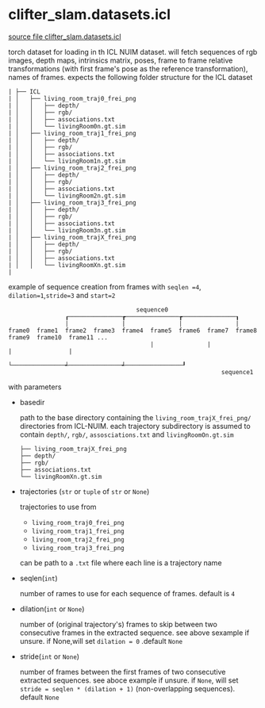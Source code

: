 # clifter_slam.datasets.icl

[source file clifter_slam.datasets.icl](https://github.com/slowy07/clifter_slam/blob/main/clifter_slam/datasets/icl.py)

torch dataset for loading in th ICL NUIM dataset. will fetch sequences of rgb images, depth maps, intrinsics matrix, poses, frame to frame relative transformations (with first frame's pose as the reference transformation), names of frames. expects the following folder structure for the ICL dataset
```
| ├── ICL
| │   ├── living_room_traj0_frei_png
| │   │   ├── depth/
| │   │   ├── rgb/
| │   │   ├── associations.txt
| │   │   └── livingRoom0n.gt.sim
| │   ├── living_room_traj1_frei_png
| │   │   ├── depth/
| │   │   ├── rgb/
| │   │   ├── associations.txt
| │   │   └── livingRoom1n.gt.sim
| │   ├── living_room_traj2_frei_png
| │   │   ├── depth/
| │   │   ├── rgb/
| │   │   ├── associations.txt
| │   │   └── livingRoom2n.gt.sim
| │   ├── living_room_traj3_frei_png
| │   │   ├── depth/
| │   │   ├── rgb/
| │   │   ├── associations.txt
| │   │   └── livingRoom3n.gt.sim
| │   ├── living_room_trajX_frei_png
| │   │   ├── depth/
| │   │   ├── rgb/
| │   │   ├── associations.txt
| │   │   └── livingRoomXn.gt.sim
|
```
example of sequence creation from frames with ``seqlen =4``, ``dilation=1``,``stride=3`` and ``start=2``
```
                                    sequence0
                ┎───────────────┲───────────────┲───────────────┒
                |               |               |               |
frame0  frame1  frame2  frame3  frame4  frame5  frame6  frame7  frame8  frame9  frame10  frame11 ...
                                        |               |               |                |
                                        └───────────────┵───────────────┵────────────────┚
                                                            sequence1
```

with parameters

- basedir

    path to the base directory containing the ``living_room_trajX_frei_png/`` directories from ICL-NUIM. each trajectory subdirectory is assumed to contain ``depth/``, ``rgb/``, ``assosciations.txt`` and ``livingRoomOn.gt.sim``
    ```
    ├── living_room_trajX_frei_png
    ├── depth/
    ├── rgb/
    ├── associations.txt
    └── livingRoomXn.gt.sim
    ```

- trajectories (``str`` or ``tuple`` of ``str`` or ``None``)

    trajectories to use from
    - ``living_room_traj0_frei_png``
    - ``living_room_traj1_frei_png``
    - ``living_room_traj2_frei_png``
    - ``living_room_traj3_frei_png``
    
    can be path to a ``.txt`` file where each line is a trajectory name

- seqlen(``int``)

    number of rames to use for each sequence of frames. default is ``4``

- dilation(``int`` or ``None``)

    number of (original trajectory's) frames to skip between two consecutive frames in the extracted sequence. see above sexample if unsure. if None,will set ``dilation = 0`` .default ``None``

- stride(``int`` or ``None``)

    number of frames between the first frames of two consecutive extracted sequences. see aboce example if unsure. if ``None``, will set ``stride = seqlen * (dilation + 1)`` (non-overlapping sequences). default ``None``


